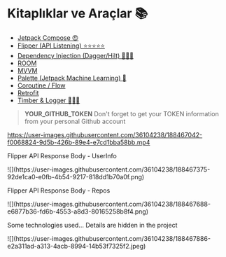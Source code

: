 # Kitaplıklar ve Araçlar 📚

- [Jetpack Compose 😍](https://developer.android.com/jetpack/compose)
- [Flipper (API Listening) ⭐️⭐️⭐️⭐️⭐️](https://fbflipper.com/docs/setup/plugins/network/)
- [Dependency Injection (Dagger/Hilt) 🕵🏻‍♂️](https://developer.android.com/training/dependency-injection/hilt-android)
- [ROOM](https://developer.android.com/jetpack/androidx/releases/room)
- [MVVM](https://developer.android.com/topic/libraries/architecture/viewmodel)
- [Palette (Jetpack Machine Learning) 🤖](https://developer.android.com/develop/ui/views/graphics/palette-colors)
- [Coroutine / Flow](https://developer.android.com/kotlin/flow)
- [Retrofit](https://square.github.io/retrofit/)
- [Timber & Logger 🕵🏻‍♂️](https://github.com/JakeWharton/timber)

> **YOUR_GITHUB_TOKEN**
> Don't forget to get your TOKEN information from your personal Github account

https://user-images.githubusercontent.com/36104238/188467042-f0068824-9d5b-426b-89e4-e7cd1bba58bb.mp4

<p class="callout success">Flipper API Response Body - UserInfo</p>
![](https://user-images.githubusercontent.com/36104238/188467375-92de1ca0-e0fb-4b54-9217-818dd1b70a0f.png)

<p class="callout success">Flipper API Response Body - Repos</p>
![](https://user-images.githubusercontent.com/36104238/188467688-e6877b36-fd6b-4553-a8d3-80165258b8f4.png)

<p class="callout success">Some technologies used... Details are hidden in the project</p>
![](https://user-images.githubusercontent.com/36104238/188467886-e2a311ad-a313-4acb-8994-14b53f7325f2.jpeg)

